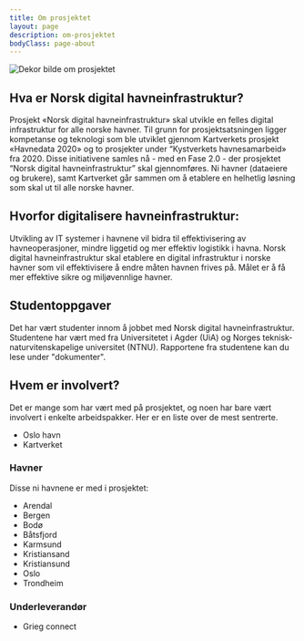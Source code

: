 ```yaml
---
title: Om prosjektet
layout: page
description: om-prosjektet
bodyClass: page-about
---
```


![Dekor bilde om prosjektet](../images/headers/DSC_0125.JPG)


## Hva er Norsk digital havneinfrastruktur?

Prosjekt «Norsk digital havneinfrastruktur» skal utvikle en felles digital infrastruktur for alle norske havner. Til grunn for prosjektsatsningen ligger kompetanse og teknologi som ble utviklet gjennom Kartverkets prosjekt «Havnedata 2020» og to prosjekter under “Kystverkets havnesamarbeid» fra 2020. Disse initiativene samles nå - med en Fase 2.0 - der prosjektet “Norsk digital havneinfrastruktur” skal gjennomføres. Ni havner (dataeiere og brukere), samt Kartverket går sammen om å etablere en helhetlig løsning som skal ut til alle norske havner. 

## Hvorfor digitalisere havneinfrastruktur:

Utvikling av IT systemer i havnene vil bidra til effektivisering av havneoperasjoner, mindre liggetid og mer effektiv logistikk i havna. Norsk digital havneinfrastruktur skal etablere en digital infrastruktur i norske havner som vil effektivisere å endre måten havnen frives på. Målet er å få mer effektive sikre og miljøvennlige havner. 

## Studentoppgaver

Det har vært studenter innom å jobbet med Norsk digital havneinfrastruktur. Studentene har vært med fra Universitetet i Agder (UiA) og Norges teknisk-naturvitenskapelige universitet (NTNU). Rapportene fra studentene kan du lese under "dokumenter".

## Hvem er involvert?

Det er mange som har vært med på prosjektet, og noen har bare vært involvert i enkelte arbeidspakker. Her er en liste over de mest sentrerte. 

* Oslo havn
* Kartverket

### Havner

Disse ni havnene er med i prosjektet: 
* Arendal
* Bergen
* Bodø
* Båtsfjord
* Karmsund
* Kristiansand
* Kristiansund
* Oslo
* Trondheim 

### Underleverandør
* Grieg connect